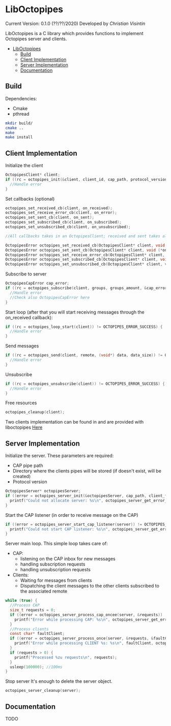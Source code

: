 # LibOctopipes

Current Version: 0.1.0 (??/??/2020)
Developed by *Christian Visintin*

LibOctopipes is a C library which provides functions to implement Octopipes server and clients.

- [LibOctopipes](#liboctopipes)
  - [Build](#build)
  - [Client Implementation](#client-implementation)
  - [Server Implementation](#server-implementation)
  - [Documentation](#documentation)

## Build

Dependencies:

- Cmake
- pthread

```sh
mkdir build/
cmake ..
make
make install
```

## Client Implementation

Initialize the client

```c
OctopipesClient* client;
if ((rc = octopipes_init(&client, client_id, cap_path, protocol_version)) != OCTOPIPES_ERROR_SUCCESS) {
  //Handle error
}
```

Set callbacks (optional)

```c
octopipes_set_received_cb(client, on_received);
octopipes_set_receive_error_cb(client, on_error);
octopipes_set_sent_cb(client, on_sent);
octopipes_set_subscribed_cb(client, on_subscribed);
octopipes_set_unsubscribed_cb(client, on_unsubscribed);

//All callbacks takes in an OctopipesClient; received and sent takes also an OctopipesMessage*, while receive_error the returned error from receive:

OctopipesError octopipes_set_received_cb(OctopipesClient* client, void (*on_received)(const OctopipesClient* client, const OctopipesMessage*));
OctopipesError octopipes_set_sent_cb(OctopipesClient* client, void (*on_sent)(const OctopipesClient* client, const OctopipesMessage*));
OctopipesError octopipes_set_receive_error_cb(OctopipesClient* client, void (*on_receive_error)(const OctopipesClient* client, const OctopipesError));
OctopipesError octopipes_set_subscribed_cb(OctopipesClient* client, void (*on_subscribed)(const OctopipesClient* client));
OctopipesError octopipes_set_unsubscribed_cb(OctopipesClient* client, void (*on_unsubscribed)(const OctopipesClient* client));
```

Subscribe to server

```c
OctopipesCapError cap_error;
if ((rc = octopipes_subscribe(client, groups, groups_amount, &cap_error)) != OCTOPIPES_ERROR_SUCCESS) {
  //Handle error
  //Check also OctopipesCapError here
}
```

Start loop (after that you will start receiving messages through the on_received callback):

```c
if ((rc = octopipes_loop_start(client)) != OCTOPIPES_ERROR_SUCCESS) {
  //Handle error
}
```

Send messages

```c
if ((rc = octopipes_send(client, remote, (void*) data, data_size)) != OCTOPIPES_ERROR_SUCCESS) {
  //Handle error
}
```

Unsubscribe

```c
if ((rc = octopipes_unsubscribe(client)) != OCTOPIPES_ERROR_SUCCESS) {
  //Handle error
}
```

Free resources

```c
octopipes_cleanup(client);
```

Two clients implementation can be found in and are provided with liboctopipes [Here](https://github.com/ChristianVisintin/Octopipes/tree/master/libs/liboctopipes/clients)

## Server Implementation

Initialize the server.
These parameters are required:

- CAP pipe path
- Directory where the clients pipes will be stored (if doesn't exist, will be created)
- Protocol version

```c
OctopipesServer* octopipesServer;
if ((error = octopipes_server_init(&octopipesServer, cap_path, client_folder, OCTOPIPES_VERSION_1)) != OCTOPIPES_SERVER_ERROR_SUCCESS) {
  printf("Could not allocate server: %s\n", octopipes_server_get_error_desc(error));
}
```

Start the CAP listener (in order to receive message on the CAP)

```c
if ((error = octopipes_server_start_cap_listener(server)) != OCTOPIPES_SERVER_ERROR_SUCCESS) {
  printf("Could not start CAP listener: %s\n", octopipes_server_get_error_desc(error));
}
```

Server main loop. This simple loop takes care of:

- CAP:
  - listening on the CAP inbox for new messages
  - handling subscription requests
  - handling unsubscription requests
- Clients:
  - Waiting for messages from clients
  - Dispatching the client messages to the other clients subscribed to the associated remote

```c
while (true) {
  //Process CAP
  size_t requests = 0;
  if ((error = octopipes_server_process_cap_oncee(server, &requests)) != OCTOPIPES_SERVER_ERROR_SUCCESS) {
    printf("Error while processing CAP: %s\n", octopipes_server_get_error_desc(error));
  }
  //Process clients
  const char* faultClient;
  if ((error = octopipes_server_process_once(server, &requests, &faultClient)) != octopipes::ServerError::SUCCESS) {
    printf("Error while processing CLIENT %s: %s\n", faultClient, octopipes_server_get_error_desc(error));
  }
  if (requests > 0) {
    printf("Processed %zu requests\n", requests);
  }
  usleep(100000); //100ms
}
```

Stop server
It's enough to delete the server object.

```c
octopipes_server_cleanup(server);
```

## Documentation

TODO
